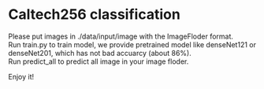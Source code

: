 # Caltech256 classification
Please put images in ./data/input/image with the ImageFloder format.  
Run train.py to train model, we provide pretrained model like denseNet121 or denseNet201, which has not bad accuarcy (about 86%).  
Run predict_all to predict all image in your image floder.  

Enjoy it!  
